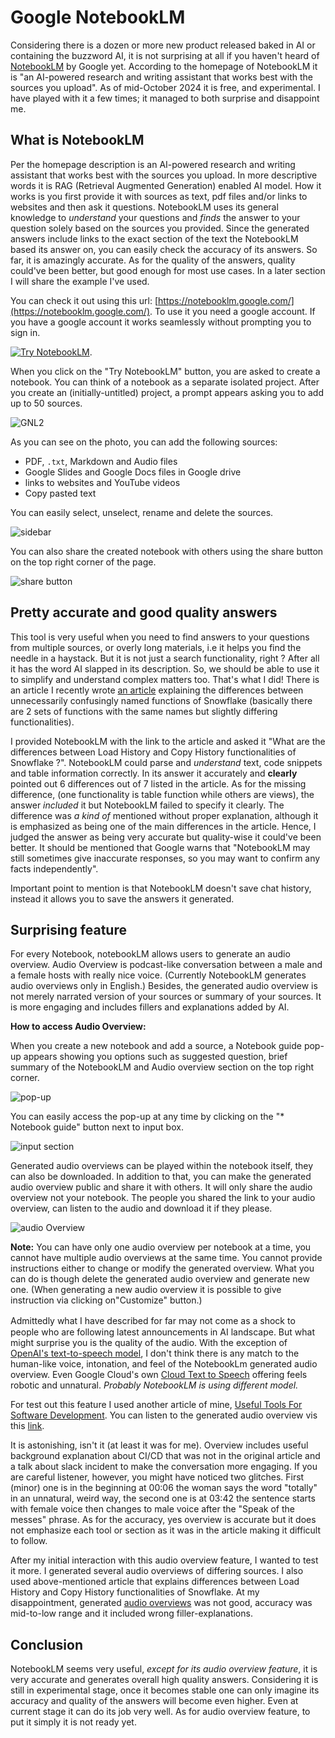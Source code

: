 # Google NotebookLM

Considering there is a dozen or more new product released baked in AI or containing the buzzword AI, it is not surprising at all if you haven't heard of [NotebookLM](https://notebooklm.google.com/) by Google yet.
According to the homepage of NotebookLM it is "an AI-powered research and writing assistant that works best with the sources you upload". As of mid-October 2024 it is free, and experimental.
I have played with it a few times; it managed to both surprise and disappoint me.

## What is NotebookLM

 Per the homepage description  is an AI-powered research and writing assistant that works best with the sources you upload. In more descriptive words it is RAG (Retrieval Augmented Generation) enabled AI model.
 How it works is you first provide it with sources as text, pdf files and/or links to websites and then ask it questions. NotebookLM uses its general knowledge to *understand* your questions and *finds* the answer to your question solely based on the sources you provided.
 Since the generated answers include links to the exact section of the text the NotebookLM based its answer on, you can easily check the accuracy of its answers. So far, it is amazingly accurate. As for the quality of the answers, quality could've been better, but good enough for most use cases.
 In a later section I will share the example I've used.

 You can check it out using this url: [https://notebooklm.google.com/](https://notebooklm.google.com/).
 To use it you need a google account. If you have a google account it works seamlessly without prompting you to sign in.

[![Try NotebookLM](./images/GNL1.png)](https://notebooklm.google.com/).

When you click on the "Try NotebookLM" button, you are asked to create a notebook. You can think of a notebook as a separate isolated project.
After you create an (initially-untitled) project, a prompt appears asking you to add up to 50 sources.

![GNL2](./images/GNL2.png)

As you can see on the photo, you can add the following sources:

- PDF, `.txt`, Markdown and Audio files
- Google Slides and Google Docs files in Google drive
- links to websites and YouTube videos
- Copy pasted text

You can easily select, unselect, rename and delete the sources.

![sidebar](./images/GNL3.png)

You can also share the created notebook with others using the share button on the top right corner of the page.

![share button](./images/share_button.png)

## Pretty accurate and good quality answers

This tool is very useful when you need to find answers to your questions from multiple sources, or overly long materials, i.e it helps you find the needle in a haystack.
But it is not just a search functionality, right ? After all it has the word AI slapped in its description. So, we should be able to use it to simplify and understand complex matters too.
That's what I did! There is an article I recently wrote [an article](https://blog.hujaakbar.com/2024/10/snowflake-load-history-vs-copy-history-seven-differences.html) explaining the differences between unnecessarily confusingly named functions of Snowflake (basically there are 2 sets of functions with the same names but slightly differing functionalities).

I provided NotebookLM with the link to the article and asked it "What are the differences between Load History and Copy History functionalities of Snowflake ?".
NotebookLM could parse and *understand* text, code snippets and table information correctly. In its answer it accurately and **clearly** pointed out 6 differences out of 7 listed in the article. As for the missing difference, (one functionality is table function while others are views), the answer *included* it but NotebookLM failed to specify it clearly. The difference was *a kind of* mentioned without proper explanation, although it  is emphasized as being one of the main differences in the article. Hence, I judged the answer as being very accurate but quality-wise it could've been better. It should be mentioned that Google warns that "NotebookLM may still sometimes give inaccurate responses, so you may want to confirm any facts independently".

Important point to mention is that NotebookLM doesn't save chat history, instead it allows you to save the answers it generated.

## Surprising feature

For every Notebook, notebookLM allows users to generate an audio overview. Audio Overview is podcast-like conversation between a male and a female hosts with really nice voice. (Currently NotebookLM generates audio overviews only in English.) Besides, the generated audio overview is not merely narrated version of your sources or summary of your sources. It is more engaging and includes fillers and explanations added by AI.

**How to access Audio Overview:**

When you create a new notebook and add a source, a Notebook guide pop-up appears showing you options such as suggested question, brief summary of the NotebookLM and Audio overview section on the top right corner.

![pop-up](./images/GNL5.png)

You can easily access the pop-up at any time by clicking on the "* Notebook guide" button next to input box.

![input section](./images/gnl6.png)

Generated audio overviews can be played within the notebook itself, they can also be downloaded. In addition to that, you can make the generated audio overview public and share it with others. It will only share the audio overview not your notebook. The people you shared the link to your audio overview, can listen to the audio and download it if they please.

![audio Overview](./images/GNL7.png)

**Note:** You can have only one audio overview per notebook at a time, you cannot have multiple audio overviews at the same time. You cannot provide instructions either to change or modify the generated overview. What you can do is though delete the generated audio overview and generate new one. (When generating a new audio overview it is possible to give instruction via clicking on"Customize" button.)

Admittedly what I have described for far ｍay not come as a shock to people who are following latest announcements in AI landscape. But what might surprise you is the quality of the audio. With the  exception of [OpenAI's text-to-speech model](https://platform.openai.com/docs/guides/text-to-speech/overview),
I don't think there is any match to the human-like voice, intonation, and feel of the NotebookLm generated audio overview. Even Google Cloud's own [Cloud Text to Speech](https://cloud.google.com/text-to-speech) offering feels robotic and unnatural. *Probably NotebookLM is using different model.*

For test out this feature I used another article of mine, [Useful Tools For Software Development](https://blog.hujaakbar.com/2024/10/useful-tools-for-software-development.html). You can listen to the generated audio overview vis this [link](https://notebooklm.google.com/notebook/55670853-1f0f-4946-b9b9-3903234733b5/audio).

It is astonishing, isn't it (at least it was for me). Overview includes useful background explanation about CI/CD that was not in the original article and a talk about slack incident to make the conversation more engaging. If you are careful listener, however, you might have noticed two glitches. First (minor) one is in the beginning at 00:06 the woman says the word "totally" in an unnatural, weird way, the second one is at 03:42 the sentence starts with female voice then changes to male voice after the "Speak of the messes" phrase. As for the accuracy, yes overview is accurate but it does not emphasize each tool or section as it was in the article making it difficult to follow.

After my initial interaction with this audio overview feature, I wanted to test it more. I generated several audio overviews of differing sources. I also used above-mentioned article that explains differences between Load History and Copy History functionalities of Snowflake. At my disappointment, generated [audio overviews](https://notebooklm.google.com/notebook/2d57cb83-fa12-4718-9849-833ba11df31e/audio) was not good, accuracy was mid-to-low range and it included wrong filler-explanations.

## Conclusion

NotebookLM seems very useful, *except for its audio overview feature*, it is very accurate and generates overall high quality answers. Considering it is still in experimental stage, once it becomes stable one can only imagine its accuracy and quality of the answers will become even higher. Even at current stage it can do its job very well. As for audio overview feature, to put it simply it is not ready yet.

[backup download link for generated audio]:(https://stackoverflow.com/questions/69335183/snowflake-load-history/79084465#79084465)
